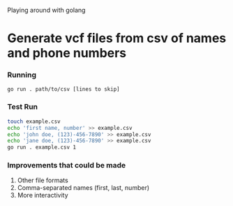 Playing around with golang

# Generate vcf files from csv of names and phone numbers

### Running
`go run . path/to/csv [lines to skip]`

### Test Run
```bash
touch example.csv
echo 'first name, number' >> example.csv 
echo 'john doe, (123)-456-7890' >> example.csv
echo 'jane doe, (123)-456-7890' >> example.csv
go run . example.csv 1
```

### Improvements that could be made
1. Other file formats
2. Comma-separated names (first, last, number)
3. More interactivity

